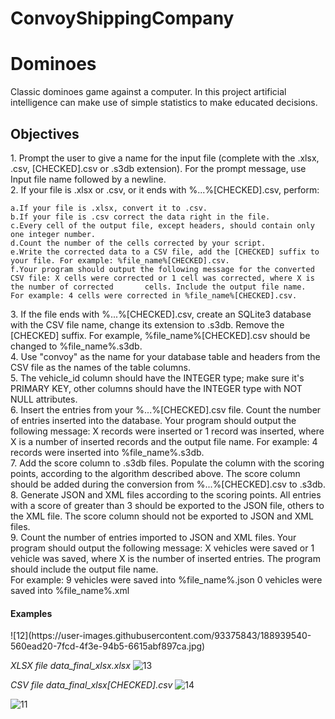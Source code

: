 # ConvoyShippingCompany
# Dominoes
Classic dominoes game against a computer.
In this project artificial intelligence can make use of simple statistics to make educated decisions. 

<h2>Objectives</h2>

<div style=”margin-left:20px;”>1. Prompt the user to give a name for the input file (complete with the .xlsx, .csv, [CHECKED].csv or .s3db extension). For the prompt message, use Input file name followed by a newline.</div>  



<div style=”margin-left:20px;”>2. If your file is .xlsx or .csv, or it ends with %...%[CHECKED].csv, perform:</div>

    a.If your file is .xlsx, convert it to .csv.
    b.If your file is .csv correct the data right in the file.
    c.Every cell of the output file, except headers, should contain only one integer number.
    d.Count the number of the cells corrected by your script.
    e.Write the corrected data to a CSV file, add the [CHECKED] suffix to your file. For example: %file_name%[CHECKED].csv.
    f.Your program should output the following message for the converted CSV file: X cells were corrected or 1 cell was corrected, where X is the number of corrected       cells. Include the output file name.
    For example: 4 cells were corrected in %file_name%[CHECKED].csv.


<div style=”margin-left:20px;”>3. If the file ends with %...%[CHECKED].csv, create an SQLite3 database with the CSV file name, change its extension to .s3db. Remove the [CHECKED] suffix. For example, %file_name%[CHECKED].csv should be changed to %file_name%.s3db.</div>


<div style=”margin-left:20px;”>4. Use "convoy" as the name for your database table and headers from the CSV file as the names of the table columns.</div>

<div style=”margin-left:20px;”>5. The vehicle_id column should have the INTEGER type; make sure it's PRIMARY KEY, other columns should have the INTEGER type with NOT NULL attributes.</div>

<div style=”margin-left:20px;”>6. Insert the entries from your %...%[CHECKED].csv file. Count the number of entries inserted into the database.
    Your program should output the following message: X records were inserted or 1 record was inserted, where X is a number of inserted records and the output file         name. For example: 4 records were inserted into %file_name%.s3db.</div>
    
<div style=”margin-left:20px;”>7. Add the score column to .s3db files. Populate the column with the scoring points, according to the algorithm described above. The score column should be added during the conversion from %...%[CHECKED].csv to .s3db.</div>

<div style=”margin-left:20px;”>8. Generate JSON and XML files according to the scoring points. All entries with a score of greater than 3 should be exported to the JSON file, others to the XML file. The score column should not be exported to JSON and XML files.</div>

<div style=”margin-left:20px;”>9. Count the number of entries imported to JSON and XML files.
    Your program should output the following message: X vehicles were saved or 1 vehicle was saved, where X is the number of inserted entries. The program should           include the output file name.</div> For example: 9 vehicles were saved into %file_name%.json
                                               0 vehicles were saved into %file_name%.xml</div>

<h4>Examples</h4>
![12](https://user-images.githubusercontent.com/93375843/188939540-560ead20-7fcd-4f3e-94b5-6615abf897ca.jpg)

<em>XLSX file data_final_xlsx.xlsx</em>
![13](https://user-images.githubusercontent.com/93375843/188939566-0c00be29-3685-483f-898f-e90dd8767afa.jpg)

<em>CSV file data_final_xlsx[CHECKED].csv</em>
![14](https://user-images.githubusercontent.com/93375843/188939586-421dbaf0-72a7-43c7-9f91-7c612351c021.jpg)

![11](https://user-images.githubusercontent.com/93375843/188939612-86971aa6-65f1-4b61-8554-7dded9613aa3.jpg)





